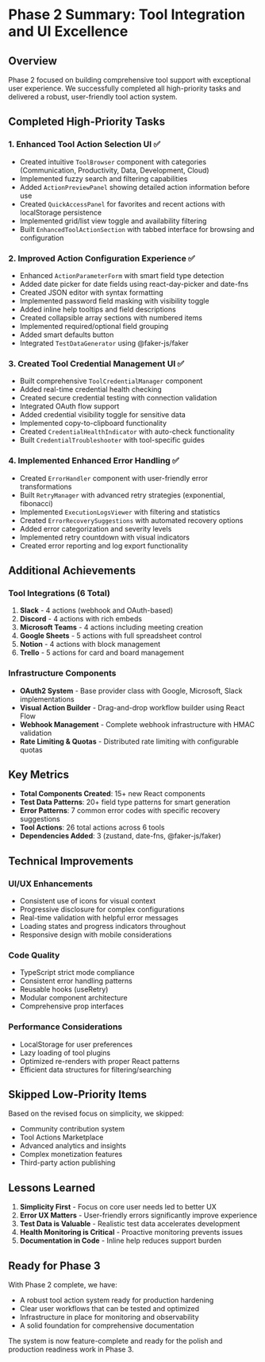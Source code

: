 # Phase 2 Summary: Tool Integration and UI Excellence

## Overview

Phase 2 focused on building comprehensive tool support with exceptional user experience. We successfully completed all high-priority tasks and delivered a robust, user-friendly tool action system.

## Completed High-Priority Tasks

### 1. Enhanced Tool Action Selection UI ✅

- Created intuitive `ToolBrowser` component with categories (Communication, Productivity, Data, Development, Cloud)
- Implemented fuzzy search and filtering capabilities
- Added `ActionPreviewPanel` showing detailed action information before use
- Created `QuickAccessPanel` for favorites and recent actions with localStorage persistence
- Implemented grid/list view toggle and availability filtering
- Built `EnhancedToolActionSection` with tabbed interface for browsing and configuration

### 2. Improved Action Configuration Experience ✅

- Enhanced `ActionParameterForm` with smart field type detection
- Added date picker for date fields using react-day-picker and date-fns
- Created JSON editor with syntax formatting
- Implemented password field masking with visibility toggle
- Added inline help tooltips and field descriptions
- Created collapsible array sections with numbered items
- Implemented required/optional field grouping
- Added smart defaults button
- Integrated `TestDataGenerator` using @faker-js/faker

### 3. Created Tool Credential Management UI ✅

- Built comprehensive `ToolCredentialManager` component
- Added real-time credential health checking
- Created secure credential testing with connection validation
- Integrated OAuth flow support
- Added credential visibility toggle for sensitive data
- Implemented copy-to-clipboard functionality
- Created `CredentialHealthIndicator` with auto-check functionality
- Built `CredentialTroubleshooter` with tool-specific guides

### 4. Implemented Enhanced Error Handling ✅

- Created `ErrorHandler` component with user-friendly error transformations
- Built `RetryManager` with advanced retry strategies (exponential, fibonacci)
- Implemented `ExecutionLogsViewer` with filtering and statistics
- Created `ErrorRecoverySuggestions` with automated recovery options
- Added error categorization and severity levels
- Implemented retry countdown with visual indicators
- Created error reporting and log export functionality

## Additional Achievements

### Tool Integrations (6 Total)

1. **Slack** - 4 actions (webhook and OAuth-based)
2. **Discord** - 4 actions with rich embeds
3. **Microsoft Teams** - 4 actions including meeting creation
4. **Google Sheets** - 5 actions with full spreadsheet control
5. **Notion** - 4 actions with block management
6. **Trello** - 5 actions for card and board management

### Infrastructure Components

- **OAuth2 System** - Base provider class with Google, Microsoft, Slack implementations
- **Visual Action Builder** - Drag-and-drop workflow builder using React Flow
- **Webhook Management** - Complete webhook infrastructure with HMAC validation
- **Rate Limiting & Quotas** - Distributed rate limiting with configurable quotas

## Key Metrics

- **Total Components Created**: 15+ new React components
- **Test Data Patterns**: 20+ field type patterns for smart generation
- **Error Patterns**: 7 common error codes with specific recovery suggestions
- **Tool Actions**: 26 total actions across 6 tools
- **Dependencies Added**: 3 (zustand, date-fns, @faker-js/faker)

## Technical Improvements

### UI/UX Enhancements

- Consistent use of icons for visual context
- Progressive disclosure for complex configurations
- Real-time validation with helpful error messages
- Loading states and progress indicators throughout
- Responsive design with mobile considerations

### Code Quality

- TypeScript strict mode compliance
- Consistent error handling patterns
- Reusable hooks (useRetry)
- Modular component architecture
- Comprehensive prop interfaces

### Performance Considerations

- LocalStorage for user preferences
- Lazy loading of tool plugins
- Optimized re-renders with proper React patterns
- Efficient data structures for filtering/searching

## Skipped Low-Priority Items

Based on the revised focus on simplicity, we skipped:

- Community contribution system
- Tool Actions Marketplace
- Advanced analytics and insights
- Complex monetization features
- Third-party action publishing

## Lessons Learned

1. **Simplicity First** - Focus on core user needs led to better UX
2. **Error UX Matters** - User-friendly errors significantly improve experience
3. **Test Data is Valuable** - Realistic test data accelerates development
4. **Health Monitoring is Critical** - Proactive monitoring prevents issues
5. **Documentation in Code** - Inline help reduces support burden

## Ready for Phase 3

With Phase 2 complete, we have:

- A robust tool action system ready for production hardening
- Clear user workflows that can be tested and optimized
- Infrastructure in place for monitoring and observability
- A solid foundation for comprehensive documentation

The system is now feature-complete and ready for the polish and production readiness work in Phase 3.
